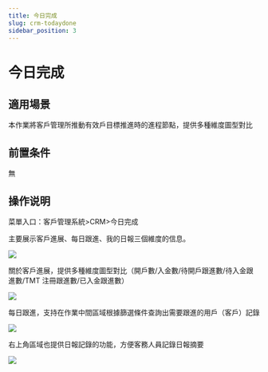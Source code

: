 ```yaml
---
title: 今日完成
slug: crm-todaydone
sidebar_position: 3
---
```



# 今日完成

## 適用場景

本作業將客戶管理所推動有效戶目標推進時的進程節點，提供多種維度圖型對比

## 前置条件

無

## 操作说明

菜單入口：客戶管理系統&gt;CRM&gt;今日完成

主要展示客戶進展、每日跟進、我的日報三個維度的信息。

<img src="/assets/LgZAbJFr4o9GxgxZtaZcsLdDnFh.png" src-width="3218" src-height="1488" align="center"/>

關於客戶進展，提供多種維度圖型對比（開戶數/入金數/待開戶跟進數/待入金跟進數/TMT 注冊跟進數/已入金跟進數）

<img src="/assets/GWZcbaqtKoSFalxyMKIcVJnbnZg.png" src-width="2322" src-height="1438" align="center"/>

每日跟進，支持在作業中間區域根據篩選條件查詢出需要跟進的用戶（客戶）記錄

<img src="/assets/Rs5Xb139oodsV6xbVptce70jnFd.png" src-width="2322" src-height="1442" align="center"/>

右上角區域也提供日報記錄的功能，方便客務人員記錄日報摘要

<img src="/assets/CR5abixOyoXiUCxWcG7ckw7In9c.png" src-width="2322" src-height="1412" align="center"/>

